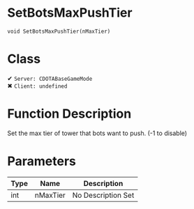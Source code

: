 # SetBotsMaxPushTier
```
void SetBotsMaxPushTier(nMaxTier)
```
# Class
✔ `Server: CDOTABaseGameMode`  
✖ `Client: undefined`  

# Function Description
Set the max tier of tower that bots want to push. (-1 to disable)
# Parameters
Type|Name|Description
--|--|--
int|nMaxTier|No Description Set

